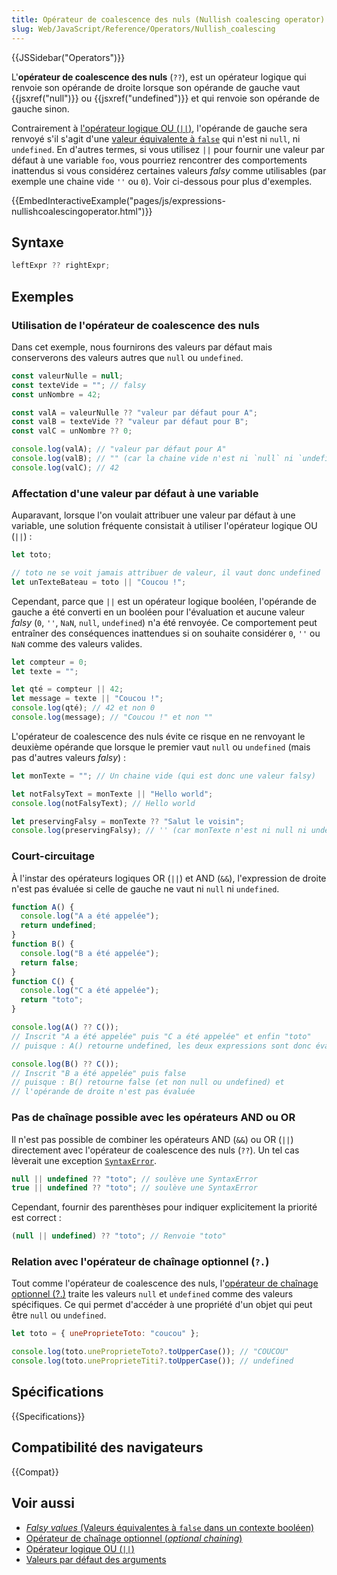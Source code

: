 ```yaml
---
title: Opérateur de coalescence des nuls (Nullish coalescing operator)
slug: Web/JavaScript/Reference/Operators/Nullish_coalescing
---
```


{{JSSidebar("Operators")}}

L'**opérateur de coalescence des nuls** (`??`), est un opérateur logique qui renvoie son opérande de droite lorsque son opérande de gauche vaut {{jsxref("null")}} ou {{jsxref("undefined")}} et qui renvoie son opérande de gauche sinon.

Contrairement à [l'opérateur logique OU (`||`)](/fr/docs/Web/JavaScript/Reference/Operators), l'opérande de gauche sera renvoyé s'il s'agit d'une [valeur équivalente à `false`](/fr/docs/Glossary/Falsy) qui n'est ni `null`, ni `undefined`. En d'autres termes, si vous utilisez `||` pour fournir une valeur par défaut à une variable `foo`, vous pourriez rencontrer des comportements inattendus si vous considérez certaines valeurs _falsy_ comme utilisables (par exemple une chaine vide `''` ou `0`). Voir ci-dessous pour plus d'exemples.

{{EmbedInteractiveExample("pages/js/expressions-nullishcoalescingoperator.html")}}

## Syntaxe

```js
leftExpr ?? rightExpr;
```

## Exemples

### Utilisation de l'opérateur de coalescence des nuls

Dans cet exemple, nous fournirons des valeurs par défaut mais conserverons des valeurs autres que `null` ou `undefined`.

```js
const valeurNulle = null;
const texteVide = ""; // falsy
const unNombre = 42;

const valA = valeurNulle ?? "valeur par défaut pour A";
const valB = texteVide ?? "valeur par défaut pour B";
const valC = unNombre ?? 0;

console.log(valA); // "valeur par défaut pour A"
console.log(valB); // "" (car la chaine vide n'est ni `null` ni `undefined`)
console.log(valC); // 42
```

### Affectation d'une valeur par défaut à une variable

Auparavant, lorsque l'on voulait attribuer une valeur par défaut à une variable, une solution fréquente consistait à utiliser l'opérateur logique OU (`||`) :

```js
let toto;

// toto ne se voit jamais attribuer de valeur, il vaut donc undefined
let unTexteBateau = toto || "Coucou !";
```

Cependant, parce que `||` est un opérateur logique booléen, l'opérande de gauche a été converti en un booléen pour l'évaluation et aucune valeur _falsy_ (`0`, `''`, `NaN`, `null`, `undefined`) n'a été renvoyée. Ce comportement peut entraîner des conséquences inattendues si on souhaite considérer `0`, `''` ou `NaN` comme des valeurs valides.

```js
let compteur = 0;
let texte = "";

let qté = compteur || 42;
let message = texte || "Coucou !";
console.log(qté); // 42 et non 0
console.log(message); // "Coucou !" et non ""
```

L'opérateur de coalescence des nuls évite ce risque en ne renvoyant le deuxième opérande que lorsque le premier vaut `null` ou `undefined` (mais pas d'autres valeurs _falsy_) :

```js
let monTexte = ""; // Un chaine vide (qui est donc une valeur falsy)

let notFalsyText = monTexte || "Hello world";
console.log(notFalsyText); // Hello world

let preservingFalsy = monTexte ?? "Salut le voisin";
console.log(preservingFalsy); // '' (car monTexte n'est ni null ni undefined)
```

### Court-circuitage

À l'instar des opérateurs logiques OR (`||`) et AND (`&&`), l'expression de droite n'est pas évaluée si celle de gauche ne vaut ni `null` ni `undefined`.

```js
function A() {
  console.log("A a été appelée");
  return undefined;
}
function B() {
  console.log("B a été appelée");
  return false;
}
function C() {
  console.log("C a été appelée");
  return "toto";
}

console.log(A() ?? C());
// Inscrit "A a été appelée" puis "C a été appelée" et enfin "toto"
// puisque : A() retourne undefined, les deux expressions sont donc évaluées

console.log(B() ?? C());
// Inscrit "B a été appelée" puis false
// puisque : B() retourne false (et non null ou undefined) et
// l'opérande de droite n'est pas évaluée
```

### Pas de chaînage possible avec les opérateurs AND ou OR

Il n'est pas possible de combiner les opérateurs AND (`&&`) ou OR (`||`) directement avec l'opérateur de coalescence des nuls (`??`). Un tel cas lèverait une exception [`SyntaxError`](/fr/docs/Web/JavaScript/Reference/Global_Objects/SyntaxError).

```js example-bad
null || undefined ?? "toto"; // soulève une SyntaxError
true || undefined ?? "toto"; // soulève une SyntaxError
```

Cependant, fournir des parenthèses pour indiquer explicitement la priorité est correct :

```js example-good
(null || undefined) ?? "toto"; // Renvoie "toto"
```

### Relation avec l'opérateur de chaînage optionnel (`?.`)

Tout comme l'opérateur de coalescence des nuls, l'[opérateur de chaînage optionnel (?.)](/fr/docs/Web/JavaScript/Reference/Operators/Optional_chaining) traite les valeurs `null` et `undefined` comme des valeurs spécifiques. Ce qui permet d'accéder à une propriété d'un objet qui peut être `null` ou `undefined`.

```js
let toto = { uneProprieteToto: "coucou" };

console.log(toto.uneProprieteToto?.toUpperCase()); // "COUCOU"
console.log(toto.uneProprieteTiti?.toUpperCase()); // undefined
```

## Spécifications

{{Specifications}}

## Compatibilité des navigateurs

{{Compat}}

## Voir aussi

- [_Falsy values_ (Valeurs équivalentes à `false` dans un contexte booléen)](/fr/docs/Glossary/Falsy)
- [Opérateur de chaînage optionnel (_optional chaining_)](/fr/docs/Web/JavaScript/Reference/Operators/Optional_chaining)
- [Opérateur logique OU (`||`)](/fr/docs/Web/JavaScript/Reference/Operators#logical_or)
- [Valeurs par défaut des arguments](/fr/docs/Web/JavaScript/Reference/Functions/Default_parameters)
